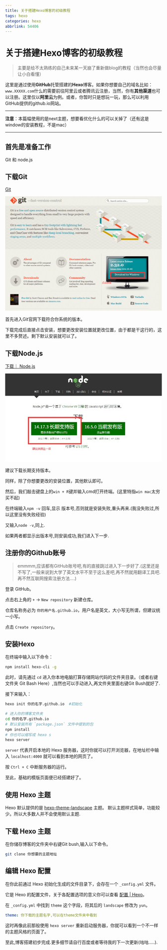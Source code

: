 ```yaml
---
title: 关于搭建Hexo博客的初级教程
tags: hexo
categories: hexo
abbrlink: 54406
---
```


# 关于搭建Hexo博客的初级教程

> 主要是给不太熟练的自己未来某一天崩了重新做blog的教程（当然也会尽量让小白看懂）

这里是通过使用**GitHub**托管搭建的**Hexo**博客。如果你想要自己的域名比如：`www.XXXXX.com`什么的需要前往阿里云或者腾讯云注册，当然，你有**其他渠道**也可以注册。这里仅以**阿里云**为例。或者，你暂时只是想玩一玩，那么可以利用GitHub提供的github.io网站。

---

**注意**：本篇幅使用的是next主题，想要看优化什么的可以关掉了（还有这是window的安装教程，不是mac）

---

## 首先是准备工作

Git 和 node.js

## 下载Git  

[Git](https://git-scm.com/) 

<img src="关于搭建Hexo博客的初级教程/Git.jpg" alt="Git" style="zoom: 67%;" />

首先进入Git官网下载符合你系统的版本。

下载完成后直接点击安装，想要更改安装位置就更改位置，由于都是干这行的，这里不多赘述。剩下默认安装就可以了。

## 下载Node.js

[下载｜ Node.js](https://nodejs.org/zh-cn/)

<img src="关于搭建Hexo博客的初级教程/Node.js.jpg" alt="Node.js" style="zoom:80%;" />

建议下载长期支持版本。

同样，除了你想要更改的安装位置，其他默认即可。

然后，我们敲击键盘上的`win + R`键并输入cmd打开终端。(这里特指`win mac`太穷买不起)

在终端输入`npm -v` 回车,显示 版本号,否则就是安装失败,重头再来.(我没失败过,所以这里没有失败经验)

又输入`node -v`,同上.

如果两者都显示出版本号,则安装成功,我们进入下一步.

## 注册你的Github账号

> emmmm,应该都有GitHub账号吧,有的直接跳过进入下一步好了.(这里还是不写了,一般来说到大学了英文水平不至于这么差吧,再不然就用翻译工具吧.再不然互联网搜索注册方法....)

登录 GitHub。

点击右上角的 `+` -> `New repository` 新建仓库。

仓库名称务必为 `你的用户名.github.io`，用户名是英文，大小写无所谓，但建议统一小写。

点击 `Create repository`。

## 安装Hexo

在终端中输入以下命令：

```sh
npm install hexo-cli -g
```

此时，请先通过 `cd` 进入你本地电脑打算存储网站代码的文件夹目录。（或者右键文件夹 Git Bash Here）,当然也可以手动进入,再文件夹里面右键Git Bush就好了.

接下来输入：

```sh
hexo init 你的名字.github.io  #初始化
```

```sh
# 进入你的博客文件夹
cd 你的名字.github.io
# 默认安装所有 `package.json` 文件中提到的包
npm install
# 你也可以缩写成 hexo s
hexo server
```

`server` 代表开启本地的 Hexo 服务器，这时你就可以打开浏览器，在地址栏中输入 `localhost:4000` 就可以看到本地的网页了。

按 `Ctrl + C` 中断服务器的运行。

至此，基础的模版页面便已经搭建好了。

## 使用 Hexo 主题

Hexo 默认提供的是 [hexo-theme-landscape](https://github.com/hexojs/hexo-theme-landscape) 主题。
默认主题样式简单，功能较少。所以大多数人并不会使用默认主题.

## 下载 Hexo 主题

在你储存博客的文件夹中右键Git bush,输入以下命令。

```sh
git clone 你想要的主题地址
```

## 编辑 Hexo 配置

在你此前通过 Hexo 初始化生成的文件目录下，会存在一个 `_config.yml` 文件。

它是 Hexo 的配置文件，关于各配置选项的意义你可以查看 [配置 | Hexo](https://hexo.io/zh-cn/docs/configuration)。

在 `_config.yml` 中找到 `theme` 这个字段，将其后的 `landscape` 修改为 `yun`。

```yaml
theme: 你下载的主题名字,可以在theme文件夹中看到
```

这时再像此前那般使用 `hexo server` 重新启动服务器，你就可以看到一个不一样的主题风格的页面了。

至此,博客搭建初步完成.更多细节请自行百度或者等待我的下一次更新(咕咕.....).
